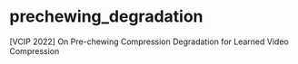 # prechewing_degradation
[VCIP 2022] On Pre-chewing Compression Degradation for Learned Video Compression
